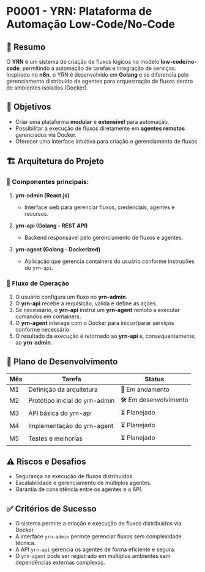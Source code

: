 # P0001 - YRN: Plataforma de Automação Low-Code/No-Code

## 📌 Resumo
O **YRN** é um sistema de criação de fluxos lógicos no modelo **low-code/no-code**, permitindo a automação de tarefas e integração de serviços. Inspirado no **n8n**, o YRN é desenvolvido em **Golang** e se diferencia pelo gerenciamento distribuído de agentes para orquestração de fluxos dentro de ambientes isolados (Docker).

## 🎯 Objetivos
- Criar uma plataforma **modular** e **extensível** para automação.
- Possibilitar a execução de fluxos diretamente em **agentes remotos** gerenciados via Docker.
- Oferecer uma interface intuitiva para criação e gerenciamento de fluxos.

## 🏗 Arquitetura do Projeto
### 📌 Componentes principais:
1. **yrn-admin (React.js)**
    - Interface web para gerenciar fluxos, credenciais, agentes e recursos.

2. **yrn-api (Golang - REST API)**
    - Backend responsável pelo gerenciamento de fluxos e agentes.

3. **yrn-agent (Golang - Dockerized)**
    - Aplicação que gerencia containers do usuário conforme instruções do `yrn-api`.

### 📌 Fluxo de Operação
1. O usuário configura um fluxo no **yrn-admin**.
2. O **yrn-api** recebe a requisição, valida e define as ações.
3. Se necessário, o **yrn-api** instrui um **yrn-agent** remoto a executar comandos em containers.
4. O **yrn-agent** interage com o Docker para iniciar/parar serviços conforme necessário.
5. O resultado da execução é retornado ao **yrn-api** e, consequentemente, ao **yrn-admin**.

## 🚀 Plano de Desenvolvimento
| Mês  | Tarefa                        | Status  |
|------|--------------------------------|---------|
| M1   | Definição da arquitetura       | 🔄 Em andamento |
| M2   | Protótipo inicial do yrn-admin | 🛠 Em desenvolvimento |
| M3   | API básica do yrn-api          | ⏳ Planejado |
| M4   | Implementação do yrn-agent     | ⏳ Planejado |
| M5   | Testes e melhorias             | ⏳ Planejado |

## ⚠️ Riscos e Desafios
- Segurança na execução de fluxos distribuídos.
- Escalabilidade e gerenciamento de múltiplos agentes.
- Garantia de consistência entre os agentes e a API.

## ✅ Critérios de Sucesso
- O sistema permite a criação e execução de fluxos distribuídos via Docker.
- A interface `yrn-admin` permite gerenciar fluxos sem complexidade técnica.
- A API `yrn-api` gerencia os agentes de forma eficiente e segura.
- O `yrn-agent` pode ser registrado em múltiplos ambientes sem dependências externas complexas.
